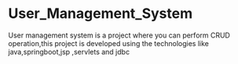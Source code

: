 # User_Management_System
User management system is a project where you can perform CRUD operation,this project is developed using the technologies like java,springboot,jsp ,servlets and jdbc
